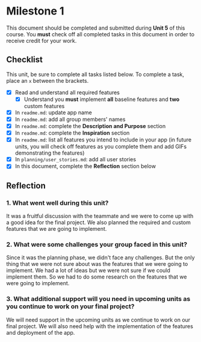 # Milestone 1

This document should be completed and submitted during **Unit 5** of this course. You **must** check off all completed tasks in this document in order to receive credit for your work.

## Checklist

This unit, be sure to complete all tasks listed below. To complete a task, place an `x` between the brackets.

- [x] Read and understand all required features
  - [x] Understand you **must** implement **all** baseline features and **two** custom features
- [x] In `readme.md`: update app name
- [x] In `readme.md`: add all group members' names
- [x] In `readme.md`: complete the **Description and Purpose** section
- [x] In `readme.md`: complete the **Inspiration** section
- [x] In `readme.md`: list all features you intend to include in your app (in future units, you will check off features as you complete them and add GIFs demonstrating the features)
- [x] In `planning/user_stories.md`: add all user stories
- [x] In this document, complete the **Reflection** section below

## Reflection

### 1. What went well during this unit?

It was a fruitful discussion with the teammate and we were to come up with a good idea for the final project. We also planned the required and custom features that we are going to implement.

### 2. What were some challenges your group faced in this unit?

Since it was the planning phase, we didn't face any challenges. But the only thing that we were not sure about was the features that we were going to implement. We had a lot of ideas but we were not sure if we could implement them. So we had to do some research on the features that we were going to implement.

### 3. What additional support will you need in upcoming units as you continue to work on your final project?

We will need support in the upcoming units as we continue to work on our final project. We will also need help with the implementation of the features and deployment of the app.
